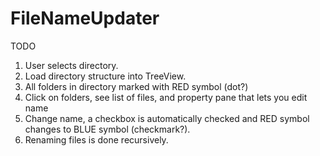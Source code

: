 FileNameUpdater
===============

TODO

1. User selects directory.
2. Load directory structure into TreeView.
3. All folders in directory marked with RED symbol (dot?)
4. Click on folders, see list of files, and property pane that lets you edit name
5. Change name, a checkbox is automatically checked and RED symbol changes to BLUE symbol (checkmark?).
6. Renaming files is done recursively.
